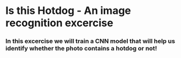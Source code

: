 
# Is this Hotdog - An image recognition excercise


### In this excercise we will train a CNN model that will help us identify whether the photo contains a hotdog or not! 

